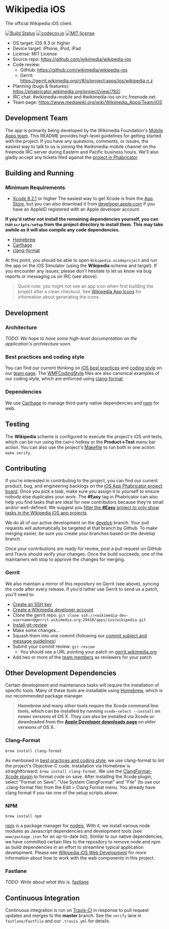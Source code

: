 # Wikipedia iOS
The official Wikipedia iOS client.

[![Build Status](https://travis-ci.org/wikimedia/wikipedia-ios.svg)](https://travis-ci.org/wikimedia/wikipedia-ios) [![codecov.io](http://codecov.io/github/wikimedia/wikipedia-ios/coverage.svg?branch=master)](http://codecov.io/github/wikimedia/wikipedia-ios?branch=master) [![MIT license](https://img.shields.io/badge/license-MIT-lightgrey.svg)](https://raw.githubusercontent.com/wikimedia/wikipedia-ios/master/LICENSE.txt)

* OS target: iOS 9.3 or higher
* Device target: iPhone, iPod, iPad
* License: MIT License
* Source repo: https://github.com/wikimedia/wikipedia-ios
* Code review:
  * GitHub: https://github.com/wikimedia/wikipedia-ios
  * Gerrit: https://gerrit.wikimedia.org/r/#/q/project:apps/ios/wikipedia,n,z
* Planning (bugs & features): https://phabricator.wikimedia.org/project/view/782/
* IRC chat: #wikimedia-mobile and #wikimedia-ios on irc.freenode.net
* Team page: https://www.mediawiki.org/wiki/Wikimedia_Apps/Team/iOS

## Development Team
The app is primarily being developed by the Wikimedia Foundation's [Mobile Apps team](https://www.mediawiki.org/wiki/Wikimedia_Apps/Team). This README provides high-level guidelines for getting started with the project. If you have any questions, comments, or issues, the easiest way to talk to us is joining the #wikimedia-mobile channel on the freenode IRC server during Eastern and Pacific business hours. We'll also gladly accept any tickets filed against the [project in Phabricator](https://phabricator.wikimedia.org/project/view/782/).

## Building and Running

### Minimum Requirements
* [Xcode 8.2.1](https://itunes.apple.com/us/app/xcode/id497799835) or higher  The easiest way to get Xcode is from the [App Store](https://itunes.apple.com/us/app/xcode/id497799835?mt=12), but you can also download it from [developer.apple.com](https://developer.apple.com/) if you have an AppleID registered with an Apple developer account.


**If you'd rather not install the remaining dependencies yourself, you can run `scripts/setup` from the project directory to install them. This may take awhile as it will also compile any code dependencies.**

* [Homebrew](https://brew.sh)
* [Carthage](https://github.com/Carthage/Carthage)
* [clang-format](https://clang.llvm.org/docs/ClangFormat.html)

At this point, you should be able to open `Wikipedia.xcodeproject` and run the app on the iOS Simulator (using the **Wikipedia** scheme and target). If you encounter any issues, please don't hesitate to let us know via bug reports or messaging us on IRC (see above).

> Quick note: you might not see an app icon when first building the project after a clean checkout. See [Wikipedia App Icons](docs/app-icons.md) for information about generating the icons.

## Development
### Architecture
*TODO: We hope to have some high-level documentation on the application's architecture soon.*
### Best practices and coding style
You can find our current thinking on [iOS best practices](https://www.mediawiki.org/wiki/Wikimedia_Apps/Team/iOS/BestPractices) and [coding style](https://www.mediawiki.org/wiki/Wikimedia_Apps/Team/iOS/ObjectiveCStyleGuide) on our [team page](https://www.mediawiki.org/wiki/Wikimedia_Apps/Team/iOS). The [WMFCodingStyle](./WikipediaUnitTests/Code/WMFCodingStyle.h) files are also canonical examples of our coding style, which are enforced using [clang-format](#clang-format).
### Dependencies
We use [Carthage](https://github.com/Carthage/Carthage) to manage third-party native dependencies and [npm](#npm) for web.

## Testing
The **Wikipedia** scheme is configured to execute the project's iOS unit tests, which can be run using the `Cmd+U` hotkey or the **Product->Test** menu bar action. You can also use the project's [Makefile](./Makefile) to run both in one action: `make verify`.

## Contributing
If you're interested in contributing to the project, you can find our current product, bug, and engineering backlogs on the [iOS App Phabricator project board](https://phabricator.wikimedia.org/project/view/782/). Once you pick a task, make sure you assign it to yourself to ensure nobody else duplicates your work.  The **#Easy** tag in Phabricator can also help you find tasks that are ideal for new contributors because they're small and/or well-defined.  We suggest you [filter the **#Easy** project to only show tasks in the Wikipedia iOS app projects](https://phabricator.wikimedia.org/project/board/169/query/OuulRzaqbmPh/).

We do all of our active development on the [develop](https://github.com/wikimedia/wikipedia-ios) branch. Your pull requests will automatically be targeted at that branch by Github. To make merging easier, be sure you create your branches based on the develop branch.

Once your contributions are ready for review, post a pull request on GitHub and Travis should verify your changes.  Once the build succeeds, one of the maintainers will stop to approve the changes for merging.

### Gerrit
We also maintain a mirror of this repository on Gerrit (see above), syncing the code after every release. If you'd rather use Gerrit to send us a patch, you'll need to:

- [Create an SSH key](https://help.github.com/articles/generating-an-ssh-key/)
- [Create a Wikimedia developer account](https://wikitech.wikimedia.org/wiki/Special:UserLogin/signup)
- Clone the gerrit repo: `git clone ssh://<wikimedia-dev-username>@gerrit.wikimedia.org:29418/apps/ios/wikipedia.git`
- [Install git-review](https://www.mediawiki.org/wiki/Gerrit/git-review)
- Make some changes...
- Squash them into one commit (following our [commit subject and message guidelines](https://www.mediawiki.org/wiki/Gerrit/Commit_message_guidelines))
- Submit your commit review: `git review`
  - You should see a URL pointing your patch on [gerrit.wikimedia.org](https://gerrit.wikimedia.org)
- Add two or more of the [team members](#development-team) as reviewers for your patch

## Other Development Dependencies
Certain development and maintenance tasks will require the installation of specific tools. Many of these tools are installable using [Homebrew](http://brew.sh), which is our recommended package manager.

> **Homebrew and many other tools require the Xcode command line tools, which can be installed by running `xcode-select --install` on newer versions of OS X. They can also be installed via Xcode or downloaded from the [Apple Developer downloads page](https://developer.apple.com/downloads) on older versions of OS X.**

### Clang-Format
 
`brew install clang-format`

As mentioned in [best practices and coding style](#best-practices-and-coding-style), we use clang-format to lint the project's Objective-C code. Installation via Homebrew is straightforward: `brew install clang-format`. We use the [ClangFormat-Xcode plugin](https://github.com/travisjeffery/ClangFormat-Xcode) to format code on save. After installing the Xcode plugin, select "Format on Save", "Use System ClangFormat" and "File" (to use our .clang-format file) from the Edit > Clang Format menu. You already have clang format if you ran one of the setup scripts above.

### NPM
 
`brew install npm`
 
[npm](https://www.npmjs.com/) is a package manager for [nodejs](https://nodejs.org). With it, we install various node modules as Javascript dependencies and development tools (see `www/package.json` for an up-to-date list). Similar to our native dependencies, we have committed certain files to the repository to remove node and npm as build dependencies in an effort to streamline typical application development. Please see [Wikipedia iOS Web Development](docs/web-dev.md) for more information about how to work with the web components in this project.

### Fastlane
*TODO: Write about what this is.*
[fastlane](https://fastlane.tools)

## Continuous Integration
Continuous integration is run on [Travis-CI](https://travis-ci.org) in response to pull request updates and merges to the **master** branch. See the `verify` lane in `fastlane/Fastfile` and our `.travis.yml` for details.

